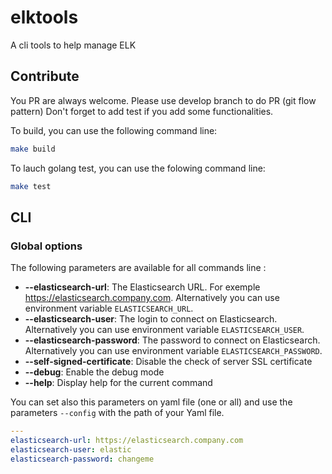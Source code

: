 # elktools
A cli tools to help manage ELK

## Contribute

You PR are always welcome. Please use develop branch to do PR (git flow pattern)
Don't forget to add test if you add some functionalities.

To build, you can use the following command line:
```sh
make build
```

To lauch golang test, you can use the folowing command line:
```sh
make test
```

## CLI

### Global options

The following parameters are available for all commands line :
- **--elasticsearch-url**: The Elasticsearch URL. For exemple https://elasticsearch.company.com. Alternatively you can use environment variable `ELASTICSEARCH_URL`.
- **--elasticsearch-user**: The login to connect on Elasticsearch. Alternatively you can use environment variable `ELASTICSEARCH_USER`.
- **--elasticsearch-password**: The password to connect on Elasticsearch. Alternatively you can use environment variable `ELASTICSEARCH_PASSWORD`.
- **--self-signed-certificate**: Disable the check of server SSL certificate 
- **--debug**: Enable the debug mode
- **--help**: Display help for the current command


You can set also this parameters on yaml file (one or all) and use the parameters `--config` with the path of your Yaml file.
```yaml
---
elasticsearch-url: https://elasticsearch.company.com
elasticsearch-user: elastic
elasticsearch-password: changeme
```
